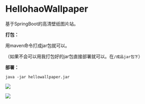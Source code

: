 # HellohaoWallpaper
基于SpringBoot的高清壁纸图片站。

**打包：**

用maven命令打成jar包就可以。

（如果不会可以用我打包好的jar包直接部署就可以。在`/成品jar包下`）

**部署：**

```shell
java -jar hellowallpaper.jar
```

![](http://hellohao.nos-eastchina1.126.net/5618199a25d74a30846b76fe0be1677a.png)

![](http://hellohao.nos-eastchina1.126.net/f04ef9022d5440239cf2a9a484cbb099.png)
